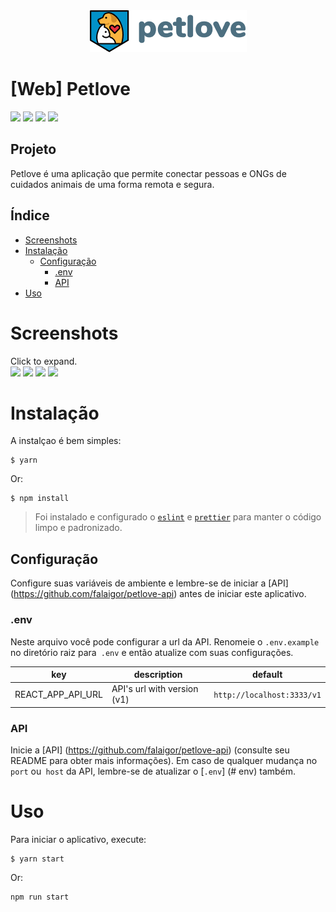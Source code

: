 <div align="center">
    <img src="https://github.com/falaigor/petlove-web/blob/master/src/images/logo-black.png?raw=true" />
</div>

# [Web] Petlove
![](https://img.shields.io/github/languages/count/falaigor/petlove-web?color=%23ffd666) 
![](https://img.shields.io/github/languages/top/falaigor/petlove-web?color=%23ffd666) 
![](https://img.shields.io/github/repo-size/falaigor/petlove-web?color=%23ffd666) 
![](https://img.shields.io/github/last-commit/falaigor/petlove-web?color=%23ffd666)
<br>

## Projeto

Petlove é uma aplicação que permite conectar pessoas e ONGs de cuidados animais de uma forma remota e segura.

## Índice
* [Screenshots](#screenshots)
* [Instalação](#installing)
  * [Configuração](#configuring)
      * [.env](#env)
      * [API](#api)
* [Uso](#usage)
  
# Screenshots
Click to expand.<br>
<img src="https://raw.githubusercontent.com/falaigor/petlove-web/master/screenshots/landing.jpg" width="49%"/>
<img src="https://raw.githubusercontent.com/falaigor/petlove-web/master/screenshots/map.jpg" width="49%"/>
<img src="https://raw.githubusercontent.com/falaigor/petlove-web/master/screenshots/form.jpg" width="49%"/>
<img src="https://raw.githubusercontent.com/falaigor/petlove-web/master/screenshots/ong.jpg" width="49%"/>

# Instalação
A instalçao é bem simples:
```
$ yarn
```
Or:
```
$ npm install
```
> Foi instalado e configurado o [`eslint`](https://eslint.org/) e [`prettier`](https://prettier.io/) para manter o código limpo e padronizado.

## Configuração
Configure suas variáveis de ambiente e lembre-se de iniciar a [API] (https://github.com/falaigor/petlove-api) antes de iniciar este aplicativo.

### .env
Neste arquivo você pode configurar a url da API. Renomeie o `.env.example` no diretório raiz para` .env` e então atualize com suas configurações.

key|description|default
---|---|---
REACT_APP_API_URL|API's url with version (v1)|`http://localhost:3333/v1`

### API
Inicie a [API] (https://github.com/falaigor/petlove-api) (consulte seu README para obter mais informações). Em caso de qualquer mudança no `port` ou` host` da API, lembre-se de atualizar o [`.env`] (# env) também.

# Uso
Para iniciar o aplicativo, execute:
```
$ yarn start
```
Or:
```
npm run start
```

